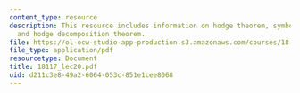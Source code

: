 ```yaml
---
content_type: resource
description: This resource includes information on hodge theorem, symbol complex,
  and hodge decomposition theorem.
file: https://ol-ocw-studio-app-production.s3.amazonaws.com/courses/18-117-topics-in-several-complex-variables-spring-2005/d211c3e849a26064053c851e1cee8068_18117_lec20.pdf
file_type: application/pdf
resourcetype: Document
title: 18117_lec20.pdf
uid: d211c3e8-49a2-6064-053c-851e1cee8068
---
```

